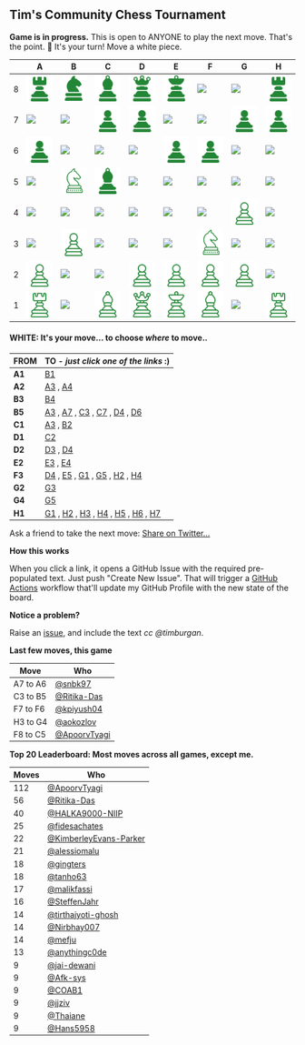 
## Tim's Community Chess Tournament

**Game is in progress.** This is open to ANYONE to play the next move. That's the point. :wave:  It's your turn! Move a white piece.

|   | A | B | C | D | E | F | G | H |
| - | - | - | - | - | - | - | - | - |
| 8 | ![](https://raw.githubusercontent.com/timburgan/timburgan/master/chess_images/r.png) | ![](https://raw.githubusercontent.com/timburgan/timburgan/master/chess_images/n.png) | ![](https://raw.githubusercontent.com/timburgan/timburgan/master/chess_images/b.png) | ![](https://raw.githubusercontent.com/timburgan/timburgan/master/chess_images/q.png) | ![](https://raw.githubusercontent.com/timburgan/timburgan/master/chess_images/k.png) | ![](https://raw.githubusercontent.com/timburgan/timburgan/master/chess_images/blank.png) | ![](https://raw.githubusercontent.com/timburgan/timburgan/master/chess_images/blank.png) | ![](https://raw.githubusercontent.com/timburgan/timburgan/master/chess_images/r.png) |
| 7 | ![](https://raw.githubusercontent.com/timburgan/timburgan/master/chess_images/blank.png) | ![](https://raw.githubusercontent.com/timburgan/timburgan/master/chess_images/blank.png) | ![](https://raw.githubusercontent.com/timburgan/timburgan/master/chess_images/p.png) | ![](https://raw.githubusercontent.com/timburgan/timburgan/master/chess_images/p.png) | ![](https://raw.githubusercontent.com/timburgan/timburgan/master/chess_images/blank.png) | ![](https://raw.githubusercontent.com/timburgan/timburgan/master/chess_images/blank.png) | ![](https://raw.githubusercontent.com/timburgan/timburgan/master/chess_images/p.png) | ![](https://raw.githubusercontent.com/timburgan/timburgan/master/chess_images/p.png) |
| 6 | ![](https://raw.githubusercontent.com/timburgan/timburgan/master/chess_images/p.png) | ![](https://raw.githubusercontent.com/timburgan/timburgan/master/chess_images/blank.png) | ![](https://raw.githubusercontent.com/timburgan/timburgan/master/chess_images/blank.png) | ![](https://raw.githubusercontent.com/timburgan/timburgan/master/chess_images/blank.png) | ![](https://raw.githubusercontent.com/timburgan/timburgan/master/chess_images/p.png) | ![](https://raw.githubusercontent.com/timburgan/timburgan/master/chess_images/p.png) | ![](https://raw.githubusercontent.com/timburgan/timburgan/master/chess_images/blank.png) | ![](https://raw.githubusercontent.com/timburgan/timburgan/master/chess_images/blank.png) |
| 5 | ![](https://raw.githubusercontent.com/timburgan/timburgan/master/chess_images/blank.png) | ![](https://raw.githubusercontent.com/timburgan/timburgan/master/chess_images/N.png) | ![](https://raw.githubusercontent.com/timburgan/timburgan/master/chess_images/b.png) | ![](https://raw.githubusercontent.com/timburgan/timburgan/master/chess_images/blank.png) | ![](https://raw.githubusercontent.com/timburgan/timburgan/master/chess_images/blank.png) | ![](https://raw.githubusercontent.com/timburgan/timburgan/master/chess_images/blank.png) | ![](https://raw.githubusercontent.com/timburgan/timburgan/master/chess_images/blank.png) | ![](https://raw.githubusercontent.com/timburgan/timburgan/master/chess_images/blank.png) |
| 4 | ![](https://raw.githubusercontent.com/timburgan/timburgan/master/chess_images/blank.png) | ![](https://raw.githubusercontent.com/timburgan/timburgan/master/chess_images/blank.png) | ![](https://raw.githubusercontent.com/timburgan/timburgan/master/chess_images/blank.png) | ![](https://raw.githubusercontent.com/timburgan/timburgan/master/chess_images/blank.png) | ![](https://raw.githubusercontent.com/timburgan/timburgan/master/chess_images/blank.png) | ![](https://raw.githubusercontent.com/timburgan/timburgan/master/chess_images/blank.png) | ![](https://raw.githubusercontent.com/timburgan/timburgan/master/chess_images/P.png) | ![](https://raw.githubusercontent.com/timburgan/timburgan/master/chess_images/blank.png) |
| 3 | ![](https://raw.githubusercontent.com/timburgan/timburgan/master/chess_images/blank.png) | ![](https://raw.githubusercontent.com/timburgan/timburgan/master/chess_images/P.png) | ![](https://raw.githubusercontent.com/timburgan/timburgan/master/chess_images/blank.png) | ![](https://raw.githubusercontent.com/timburgan/timburgan/master/chess_images/blank.png) | ![](https://raw.githubusercontent.com/timburgan/timburgan/master/chess_images/blank.png) | ![](https://raw.githubusercontent.com/timburgan/timburgan/master/chess_images/N.png) | ![](https://raw.githubusercontent.com/timburgan/timburgan/master/chess_images/blank.png) | ![](https://raw.githubusercontent.com/timburgan/timburgan/master/chess_images/blank.png) |
| 2 | ![](https://raw.githubusercontent.com/timburgan/timburgan/master/chess_images/P.png) | ![](https://raw.githubusercontent.com/timburgan/timburgan/master/chess_images/blank.png) | ![](https://raw.githubusercontent.com/timburgan/timburgan/master/chess_images/blank.png) | ![](https://raw.githubusercontent.com/timburgan/timburgan/master/chess_images/P.png) | ![](https://raw.githubusercontent.com/timburgan/timburgan/master/chess_images/P.png) | ![](https://raw.githubusercontent.com/timburgan/timburgan/master/chess_images/P.png) | ![](https://raw.githubusercontent.com/timburgan/timburgan/master/chess_images/P.png) | ![](https://raw.githubusercontent.com/timburgan/timburgan/master/chess_images/blank.png) |
| 1 | ![](https://raw.githubusercontent.com/timburgan/timburgan/master/chess_images/R.png) | ![](https://raw.githubusercontent.com/timburgan/timburgan/master/chess_images/blank.png) | ![](https://raw.githubusercontent.com/timburgan/timburgan/master/chess_images/B.png) | ![](https://raw.githubusercontent.com/timburgan/timburgan/master/chess_images/Q.png) | ![](https://raw.githubusercontent.com/timburgan/timburgan/master/chess_images/K.png) | ![](https://raw.githubusercontent.com/timburgan/timburgan/master/chess_images/B.png) | ![](https://raw.githubusercontent.com/timburgan/timburgan/master/chess_images/blank.png) | ![](https://raw.githubusercontent.com/timburgan/timburgan/master/chess_images/R.png) |

#### **WHITE:** It's your move... to choose _where_ to move..

| FROM | TO - _just click one of the links_ :) |
| ---- | -- |
| **A1** | [B1](https://github.com/timburgan/timburgan/issues/new?title=chess%7Cmove%7Ca1b1%7C1995&body=Just+push+%27Submit+new+issue%27.+You+don%27t+need+to+do+anything+else.) |
| **A2** | [A3](https://github.com/timburgan/timburgan/issues/new?title=chess%7Cmove%7Ca2a3%7C1995&body=Just+push+%27Submit+new+issue%27.+You+don%27t+need+to+do+anything+else.) , [A4](https://github.com/timburgan/timburgan/issues/new?title=chess%7Cmove%7Ca2a4%7C1995&body=Just+push+%27Submit+new+issue%27.+You+don%27t+need+to+do+anything+else.) |
| **B3** | [B4](https://github.com/timburgan/timburgan/issues/new?title=chess%7Cmove%7Cb3b4%7C1995&body=Just+push+%27Submit+new+issue%27.+You+don%27t+need+to+do+anything+else.) |
| **B5** | [A3](https://github.com/timburgan/timburgan/issues/new?title=chess%7Cmove%7Cb5a3%7C1995&body=Just+push+%27Submit+new+issue%27.+You+don%27t+need+to+do+anything+else.) , [A7](https://github.com/timburgan/timburgan/issues/new?title=chess%7Cmove%7Cb5a7%7C1995&body=Just+push+%27Submit+new+issue%27.+You+don%27t+need+to+do+anything+else.) , [C3](https://github.com/timburgan/timburgan/issues/new?title=chess%7Cmove%7Cb5c3%7C1995&body=Just+push+%27Submit+new+issue%27.+You+don%27t+need+to+do+anything+else.) , [C7](https://github.com/timburgan/timburgan/issues/new?title=chess%7Cmove%7Cb5c7%7C1995&body=Just+push+%27Submit+new+issue%27.+You+don%27t+need+to+do+anything+else.) , [D4](https://github.com/timburgan/timburgan/issues/new?title=chess%7Cmove%7Cb5d4%7C1995&body=Just+push+%27Submit+new+issue%27.+You+don%27t+need+to+do+anything+else.) , [D6](https://github.com/timburgan/timburgan/issues/new?title=chess%7Cmove%7Cb5d6%7C1995&body=Just+push+%27Submit+new+issue%27.+You+don%27t+need+to+do+anything+else.) |
| **C1** | [A3](https://github.com/timburgan/timburgan/issues/new?title=chess%7Cmove%7Cc1a3%7C1995&body=Just+push+%27Submit+new+issue%27.+You+don%27t+need+to+do+anything+else.) , [B2](https://github.com/timburgan/timburgan/issues/new?title=chess%7Cmove%7Cc1b2%7C1995&body=Just+push+%27Submit+new+issue%27.+You+don%27t+need+to+do+anything+else.) |
| **D1** | [C2](https://github.com/timburgan/timburgan/issues/new?title=chess%7Cmove%7Cd1c2%7C1995&body=Just+push+%27Submit+new+issue%27.+You+don%27t+need+to+do+anything+else.) |
| **D2** | [D3](https://github.com/timburgan/timburgan/issues/new?title=chess%7Cmove%7Cd2d3%7C1995&body=Just+push+%27Submit+new+issue%27.+You+don%27t+need+to+do+anything+else.) , [D4](https://github.com/timburgan/timburgan/issues/new?title=chess%7Cmove%7Cd2d4%7C1995&body=Just+push+%27Submit+new+issue%27.+You+don%27t+need+to+do+anything+else.) |
| **E2** | [E3](https://github.com/timburgan/timburgan/issues/new?title=chess%7Cmove%7Ce2e3%7C1995&body=Just+push+%27Submit+new+issue%27.+You+don%27t+need+to+do+anything+else.) , [E4](https://github.com/timburgan/timburgan/issues/new?title=chess%7Cmove%7Ce2e4%7C1995&body=Just+push+%27Submit+new+issue%27.+You+don%27t+need+to+do+anything+else.) |
| **F3** | [D4](https://github.com/timburgan/timburgan/issues/new?title=chess%7Cmove%7Cf3d4%7C1995&body=Just+push+%27Submit+new+issue%27.+You+don%27t+need+to+do+anything+else.) , [E5](https://github.com/timburgan/timburgan/issues/new?title=chess%7Cmove%7Cf3e5%7C1995&body=Just+push+%27Submit+new+issue%27.+You+don%27t+need+to+do+anything+else.) , [G1](https://github.com/timburgan/timburgan/issues/new?title=chess%7Cmove%7Cf3g1%7C1995&body=Just+push+%27Submit+new+issue%27.+You+don%27t+need+to+do+anything+else.) , [G5](https://github.com/timburgan/timburgan/issues/new?title=chess%7Cmove%7Cf3g5%7C1995&body=Just+push+%27Submit+new+issue%27.+You+don%27t+need+to+do+anything+else.) , [H2](https://github.com/timburgan/timburgan/issues/new?title=chess%7Cmove%7Cf3h2%7C1995&body=Just+push+%27Submit+new+issue%27.+You+don%27t+need+to+do+anything+else.) , [H4](https://github.com/timburgan/timburgan/issues/new?title=chess%7Cmove%7Cf3h4%7C1995&body=Just+push+%27Submit+new+issue%27.+You+don%27t+need+to+do+anything+else.) |
| **G2** | [G3](https://github.com/timburgan/timburgan/issues/new?title=chess%7Cmove%7Cg2g3%7C1995&body=Just+push+%27Submit+new+issue%27.+You+don%27t+need+to+do+anything+else.) |
| **G4** | [G5](https://github.com/timburgan/timburgan/issues/new?title=chess%7Cmove%7Cg4g5%7C1995&body=Just+push+%27Submit+new+issue%27.+You+don%27t+need+to+do+anything+else.) |
| **H1** | [G1](https://github.com/timburgan/timburgan/issues/new?title=chess%7Cmove%7Ch1g1%7C1995&body=Just+push+%27Submit+new+issue%27.+You+don%27t+need+to+do+anything+else.) , [H2](https://github.com/timburgan/timburgan/issues/new?title=chess%7Cmove%7Ch1h2%7C1995&body=Just+push+%27Submit+new+issue%27.+You+don%27t+need+to+do+anything+else.) , [H3](https://github.com/timburgan/timburgan/issues/new?title=chess%7Cmove%7Ch1h3%7C1995&body=Just+push+%27Submit+new+issue%27.+You+don%27t+need+to+do+anything+else.) , [H4](https://github.com/timburgan/timburgan/issues/new?title=chess%7Cmove%7Ch1h4%7C1995&body=Just+push+%27Submit+new+issue%27.+You+don%27t+need+to+do+anything+else.) , [H5](https://github.com/timburgan/timburgan/issues/new?title=chess%7Cmove%7Ch1h5%7C1995&body=Just+push+%27Submit+new+issue%27.+You+don%27t+need+to+do+anything+else.) , [H6](https://github.com/timburgan/timburgan/issues/new?title=chess%7Cmove%7Ch1h6%7C1995&body=Just+push+%27Submit+new+issue%27.+You+don%27t+need+to+do+anything+else.) , [H7](https://github.com/timburgan/timburgan/issues/new?title=chess%7Cmove%7Ch1h7%7C1995&body=Just+push+%27Submit+new+issue%27.+You+don%27t+need+to+do+anything+else.) |

Ask a friend to take the next move: [Share on Twitter...](https://twitter.com/share?text=I'm+playing+chess+on+a+GitHub+Profile+Readme!+Can+you+please+take+the+next+move+at+https://github.com/timburgan)

**How this works**

When you click a link, it opens a GitHub Issue with the required pre-populated text. Just push "Create New Issue". That will trigger a [GitHub Actions](https://github.blog/2020-07-03-github-action-hero-casey-lee/#getting-started-with-github-actions) workflow that'll update my GitHub Profile  with the new state of the board.

**Notice a problem?**

Raise an [issue](https://github.com/timburgan/timburgan/issues), and include the text _cc @timburgan_.

**Last few moves, this game**

| Move  | Who |
| ----- | --- |
| A7 to A6 | [@snbk97](https://github.com/snbk97) |
| C3 to B5 | [@Ritika-Das](https://github.com/Ritika-Das) |
| F7 to F6 | [@kpiyush04](https://github.com/kpiyush04) |
| H3 to G4 | [@aokozlov](https://github.com/aokozlov) |
| F8 to C5 | [@ApoorvTyagi](https://github.com/ApoorvTyagi) |

**Top 20 Leaderboard: Most moves across all games, except me.**

| Moves | Who |
| ----- | --- |
| 112 | [@ApoorvTyagi](https://github.com/ApoorvTyagi) |
| 56 | [@Ritika-Das](https://github.com/Ritika-Das) |
| 40 | [@HALKA9000-NIIP](https://github.com/HALKA9000-NIIP) |
| 25 | [@fidesachates](https://github.com/fidesachates) |
| 22 | [@KimberleyEvans-Parker](https://github.com/KimberleyEvans-Parker) |
| 21 | [@alessiomalu](https://github.com/alessiomalu) |
| 18 | [@gingters](https://github.com/gingters) |
| 18 | [@tanho63](https://github.com/tanho63) |
| 17 | [@malikfassi](https://github.com/malikfassi) |
| 16 | [@SteffenJahr](https://github.com/SteffenJahr) |
| 14 | [@tirthajyoti-ghosh](https://github.com/tirthajyoti-ghosh) |
| 14 | [@Nirbhay007](https://github.com/Nirbhay007) |
| 14 | [@mefju](https://github.com/mefju) |
| 13 | [@anythingc0de](https://github.com/anythingc0de) |
| 9 | [@jai-dewani](https://github.com/jai-dewani) |
| 9 | [@Afk-sys](https://github.com/Afk-sys) |
| 9 | [@COAB1](https://github.com/COAB1) |
| 9 | [@jjziv](https://github.com/jjziv) |
| 9 | [@Thaiane](https://github.com/Thaiane) |
| 9 | [@Hans5958](https://github.com/Hans5958) |
